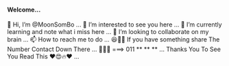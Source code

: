 #### Welcome...
👋 Hi, I’m @MoonSomBo ...
👀 I’m interested to see you here ...
🌱 I’m currently learning and note what i miss here ...
💞️ I’m looking to collaborate on my brain ...
📫 How to reach me to do ...
😆🤝🤣 If you have something share The Number Contact Down There ...
🤙😹📲 ===> 011 ** ** **  ...
Thanks You To See You Read This ❤️😍🔥❤️ ...
